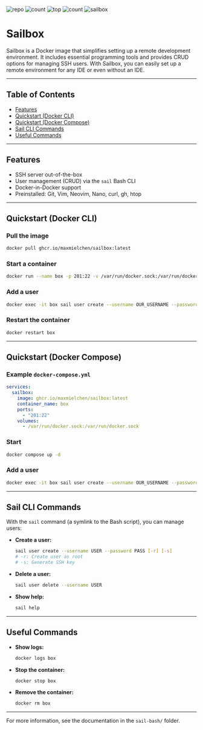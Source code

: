 ![repo](https://img.shields.io/github/repo-size/maxmielchen/sailbox?style=flat-square)
![count](https://img.shields.io/github/directory-file-count/maxmielchen/sailbox?style=flat-square)
![top](https://img.shields.io/github/languages/top/maxmielchen/sailbox?style=flat-square)
![count](https://img.shields.io/github/languages/count/maxmielchen/sailbox?style=flat-square)
![sailbox](https://img.shields.io/github/actions/workflow/status/maxmielchen/sailbox/docker-publish.yml?label=sailbox%3Alatest&style=flat-square)

# Sailbox

Sailbox is a Docker image that simplifies setting up a remote development environment. It includes essential programming tools and provides CRUD options for managing SSH users. With Sailbox, you can easily set up a remote environment for any IDE or even without an IDE.

---

## Table of Contents
- [Features](#features)
- [Quickstart (Docker CLI)](#quickstart-docker-cli)
- [Quickstart (Docker Compose)](#quickstart-docker-compose)
- [Sail CLI Commands](#sail-cli-commands)
- [Useful Commands](#useful-commands)

---

## Features
- SSH server out-of-the-box
- User management (CRUD) via the `sail` Bash CLI
- Docker-in-Docker support
- Preinstalled: Git, Vim, Neovim, Nano, curl, gh, htop

---

## Quickstart (Docker CLI)

### Pull the image
```bash
docker pull ghcr.io/maxmielchen/sailbox:latest
```

### Start a container
```bash
docker run --name box -p 201:22 -v /var/run/docker.sock:/var/run/docker.sock -d ghcr.io/maxmielchen/sailbox:latest
```

### Add a user
```bash
docker exec -it box sail user create --username OUR_USERNAME --password OUR_PASSWORD -r -s
```

### Restart the container
```bash
docker restart box
```

---

## Quickstart (Docker Compose)

### Example `docker-compose.yml`
```yaml
services:
  sailbox:
    image: ghcr.io/maxmielchen/sailbox:latest
    container_name: box
    ports:
      - "201:22"
    volumes:
      - /var/run/docker.sock:/var/run/docker.sock
```

### Start
```bash
docker compose up -d
```

### Add a user
```bash
docker exec -it box sail user create --username OUR_USERNAME --password OUR_PASSWORD -r -s
```

---

## Sail CLI Commands

With the `sail` command (a symlink to the Bash script), you can manage users:

- **Create a user:**
  ```bash
  sail user create --username USER --password PASS [-r] [-s]
  # -r: Create user as root
  # -s: Generate SSH key
  ```
- **Delete a user:**
  ```bash
  sail user delete --username USER
  ```
- **Show help:**
  ```bash
  sail help
  ```

---

## Useful Commands

- **Show logs:**
  ```bash
  docker logs box
  ```
- **Stop the container:**
  ```bash
  docker stop box
  ```
- **Remove the container:**
  ```bash
  docker rm box
  ```

---

For more information, see the documentation in the `sail-bash/` folder.
